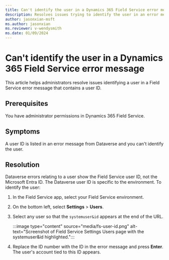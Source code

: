 ```yaml
---
title: Can't identify the user in a Dynamics 365 Field Service error message 
description: Resolves issues trying to identify the user in an error message in Dynamics 365 Field Service.
author: jasonxian-msft
ms.author: jasonxian
ms.reviewer: v-wendysmith
ms.date: 01/09/2024
---
```

# Can't identify the user in a Dynamics 365 Field Service error message

This article helps administrators resolve issues identifying a user in a Field Service error message that contains a user ID.

## Prerequisites

You have administrator permissions in Dynamics 365 Field Service.

## Symptoms

A user ID is listed in an error message from Dataverse and you can't identify the user.

## Resolution

Dataverse errors relating to a user show the Field Service user ID, not the Microsoft Entra ID. The Dataverse user ID is specific to the environment. To identify the user:

1. In the Field Service app, select your Field Service environment.

1. On the bottom left, select **Settings** > **Users**.

1. Select any user so that the `systemuser&id` appears at the end of the URL.

   :::image type="content" source="media/fs-user-id.png" alt-text="Screenshot of Field Service Settings Users page with the systemuser&id highlighted.":::

1. Replace the ID number with the ID in the error message and press **Enter**. The user's account tied to this ID appears.
